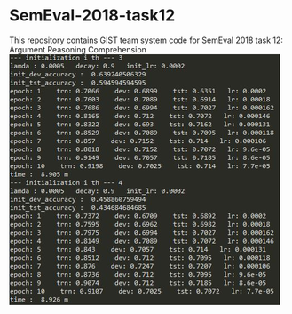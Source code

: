 # SemEval-2018-task12
This repository contains GIST team system code for SemEval 2018 task 12: Argument Reasoning Comprehension
![dfdf](./image/command_example.jpg) 
